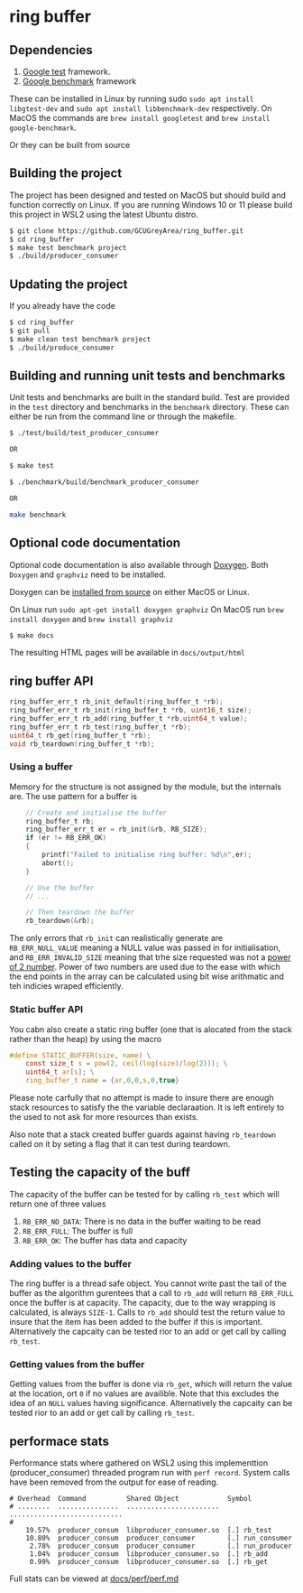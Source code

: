 # ring buffer

## Dependencies

1. [Google test](https://github.com/google/googletest) framework.
2. [Google benchmark](https://github.com/google/benchmark) framework

These can be installed in Linux by running sudo `sudo apt install libgtest-dev`
and `sudo apt install libbenchmark-dev` respectively. On MacOS the commands are
`brew install googletest` and `brew install google-benchmark`.

Or they can be built from source

## Building the project

The project has been designed and tested on MacOS but should build and function
correctly on Linux. If you are running Windows 10 or 11 please build this
project in WSL2 using the latest Ubuntu distro.

```bash
$ git clone https://github.com/GCUGreyArea/ring_buffer.git
$ cd ring_buffer
$ make test benchmark project
$ ./build/producer_consumer
```

## Updating the project

If you already have the code

```bash
$ cd ring_buffer
$ git pull
$ make clean test benchmark project
$ ./build/produce_consumer
```

## Building and running unit tests and benchmarks

Unit tests and benchmarks are built in the standard build. Test are provided in
the `test` directory and benchmarks in the `benchmark` directory. These can
either be run from the command line or through the makefile.

```bash
$ ./test/build/test_producer_consumer

OR

$ make test
```

```bash
$ ./benchmark/build/benchmark_producer_consumer

OR

make benchmark
```

## Optional code documentation

Optional code documentation is also available through
[Doxygen](https://doxygen.nl/manual/starting.html). Both `Doxygen` and
`graphviz` need to be installed.

Doxygen can be [installed from source](https://doxygen.nl/manual/install.html)
on either MacOS or Linux.

On Linux run `sudo apt-get install doxygen graphviz` On MacOS run `brew install
doxygen` and `brew install graphviz`


```bash
$ make docs
```

The resulting HTML pages will be available in `docs/output/html`

## ring buffer API

```c
ring_buffer_err_t rb_init_default(ring_buffer_t *rb);
ring_buffer_err_t rb_init(ring_buffer_t *rb, uint16_t size);
ring_buffer_err_t rb_add(ring_buffer_t *rb,uint64_t value);
ring_buffer_err_t rb_test(ring_buffer_t *rb);
uint64_t rb_get(ring_buffer_t *rb);
void rb_teardown(ring_buffer_t *rb);
```

### Using a buffer

Memory for the structure is not assigned by the module, but the internals are.
The use pattern for a buffer is

```c
    // Create and initialise the buffer
    ring_buffer_t rb;
    ring_buffer_err_t er = rb_init(&rb, RB_SIZE);
    if (er != RB_ERR_OK)
    {
        printf("Failed to initialise ring buffer: %d\n",er);
        abort();
    }

    // Use the buffer 
    // ...

    // Then teardown the buffer
    rb_teardown(&rb);
```

The only errors that `rb_init` can realistically generate are
`RB_ERR_NULL_VALUE` meaning a NULL value was passed in for initialisation, and
`RB_ERR_INVALID_SIZE` meaning that trhe size requested was not a [power of 2
number](https://en.wikipedia.org/wiki/Power_of_two). Power of two numbers are
used due to the ease with which the end points in the array can be calculated
using bit wise arithmatic and teh indicies wraped efficiently.


### Static buffer API

You cabn also create a static ring buffer (one that is alocated from the stack rather than the heap) by using the macro

```c
#define STATIC_BUFFER(size, name) \
    const size_t s = pow(2, ceil(log(size)/log(2))); \
    uint64_t ar[s]; \
    ring_buffer_t name = {ar,0,0,s,0,true}
```

Please note carfully that no attempt is made to insure there are enough stack resources to satisfy the the variable declaraation. It is left entirely to the used to not ask for more resources than exists. 

Also note that a stack created buffer guards against having `rb_teardown` called on it by seting a flag that it can test during teardown.

## Testing the capacity of the buff

The capacity of the buffer can be tested for by calling `rb_test` which will return one of three values

1. `RB_ERR_NO_DATA`: There is no data in the buffer waiting to be read
2. `RB_ERR_FULL`: The buffer is full
2. `RB_ERR_OK`: The buffer has data and capacity 

### Adding values to the buffer 

The ring buffer is a thread safe object. You cannot write past the tail of the
buffer as the algorithm gurentees that a call to `rb_add` will return
`RB_ERR_FULL` once the buffer is at capacity. The capacity, due to the way
wrapping is calculated, is always `SIZE-1`. Calls to `rb_add` should test the
return value to insure that the item has been added to the buffer if this is
important. Alternatively the capcaity can be tested rior to an add or get call
by calling `rb_test`.

### Getting values from the buffer

Getting values from the buffer is done via `rb_get`, which will return the value
at the location, ort `0` if no values are availible. Note that this excludes the
idea of an `NULL` values having significance. Alternatively the capcaity can be
tested rior to an add or get call by calling `rb_test`.


## performace stats 

Performance stats where gathered on WSL2 using this implementtion
(producer_consumer) threaded program run with `perf record`. System calls have
been removed from the output for ease of reading.

```text 
# Overhead  Command          Shared Object            Symbol                                                                                                                                                       
# ........  ...............  .......................  ............................
#
    19.57%  producer_consum  libproducer_consumer.so  [.] rb_test
    10.80%  producer_consum  producer_consumer        [.] run_consumer
     2.78%  producer_consum  producer_consumer        [.] run_producer
     1.04%  producer_consum  libproducer_consumer.so  [.] rb_add
     0.99%  producer_consum  libproducer_consumer.so  [.] rb_get
```

Full stats can be viewed at [docs/perf/perf.md](docs/perf/perf.md)
